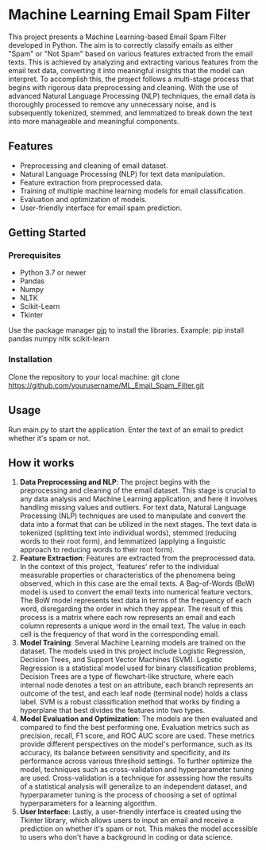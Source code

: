 # Machine Learning Email Spam Filter
This project presents a Machine Learning-based Email Spam Filter developed in Python. The aim is to correctly classify emails as either "Spam" or "Not Spam" based on various features extracted from the email texts. This is achieved by analyzing and extracting various features from the email text data, converting it into meaningful insights that the model can interpret. To accomplish this, the project follows a multi-stage process that begins with rigorous data preprocessing and cleaning. With the use of advanced Natural Language Processing (NLP) techniques, the email data is thoroughly processed to remove any unnecessary noise, and is subsequently tokenized, stemmed, and lemmatized to break down the text into more manageable and meaningful components.

## Features
- Preprocessing and cleaning of email dataset.
- Natural Language Processing (NLP) for text data manipulation.
- Feature extraction from preprocessed data.
- Training of multiple machine learning models for email classification.
- Evaluation and optimization of models.
- User-friendly interface for email spam prediction.

## Getting Started

### Prerequisites

- Python 3.7 or newer
- Pandas
- Numpy
- NLTK
- Scikit-Learn
- Tkinter

Use the package manager [pip](https://pip.pypa.io/en/stable/) to install the libraries. Example:
pip install pandas numpy nltk scikit-learn

### Installation

Clone the repository to your local machine:
git clone https://github.com/yourusername/ML_Email_Spam_Filter.git

## Usage

Run main.py to start the application. Enter the text of an email to predict whether it's spam or not.

## How it works

1. **Data Preprocessing and NLP**: The project begins with the preprocessing and cleaning of the email dataset. This stage is crucial to any data analysis and Machine Learning application, and here it involves handling missing values and outliers. For text data, Natural Language Processing (NLP) techniques are used to manipulate and convert the data into a format that can be utilized in the next stages. The text data is tokenized (splitting text into individual words), stemmed (reducing words to their root form), and lemmatized (applying a linguistic approach to reducing words to their root form). 
2. **Feature Extraction**: Features are extracted from the preprocessed data. In the context of this project, 'features' refer to the individual measurable properties or characteristics of the phenomena being observed, which in this case are the email texts. A Bag-of-Words (BoW) model is used to convert the email texts into numerical feature vectors. The BoW model represents text data in terms of the frequency of each word, disregarding the order in which they appear. The result of this process is a matrix where each row represents an email and each column represents a unique word in the email text. The value in each cell is the frequency of that word in the corresponding email.
3. **Model Training**: Several Machine Learning models are trained on the dataset. The models used in this project include Logistic Regression, Decision Trees, and Support Vector Machines (SVM). Logistic Regression is a statistical model used for binary classification problems, Decision Trees are a type of flowchart-like structure, where each internal node denotes a test on an attribute, each branch represents an outcome of the test, and each leaf node (terminal node) holds a class label. SVM is a robust classification method that works by finding a hyperplane that best divides the features into two types.
4. **Model Evaluation and Optimization**: The models are then evaluated and compared to find the best performing one. Evaluation metrics such as precision, recall, F1 score, and ROC AUC score are used. These metrics provide different perspectives on the model's performance, such as its accuracy, its balance between sensitivity and specificity, and its performance across various threshold settings. To further optimize the model, techniques such as cross-validation and hyperparameter tuning are used. Cross-validation is a technique for assessing how the results of a statistical analysis will generalize to an independent dataset, and hyperparameter tuning is the process of choosing a set of optimal hyperparameters for a learning algorithm.
5. **User Interface**: Lastly, a user-friendly interface is created using the Tkinter library, which allows users to input an email and receive a prediction on whether it's spam or not. This makes the model accessible to users who don't have a background in coding or data science.
